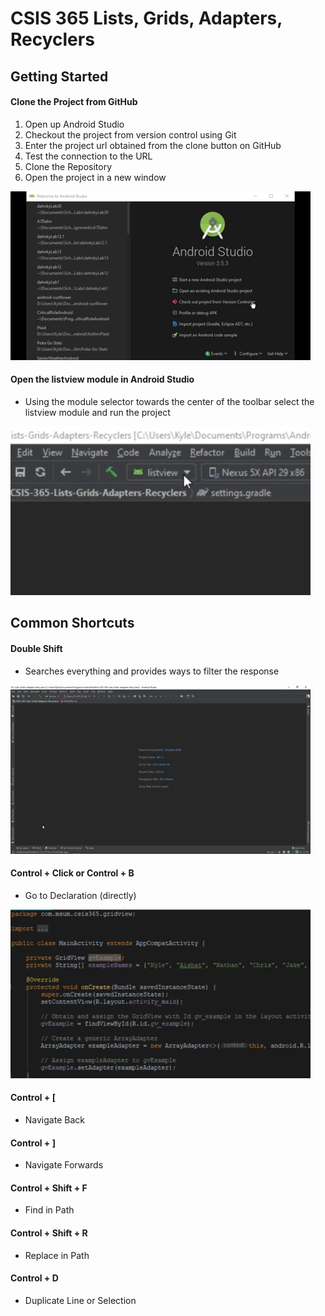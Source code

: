 # CSIS 365 Lists, Grids, Adapters, Recyclers

## Getting Started

#### Clone the Project from GitHub
1. Open up Android Studio
2. Checkout the project from version control using Git
3. Enter the project url obtained from the clone button on GitHub
4. Test the connection to the URL
5. Clone the Repository
6. Open the project in a new window

![Demo](samples/gettingstarted/CheckoutGithubVCS.gif)

#### Open the listview module in Android Studio
- Using the module selector towards the center of the toolbar select the listview module and run the project

![Demo](samples/gettingstarted/SelectModule.gif)

## Common Shortcuts

#### Double Shift
- Searches everything and provides ways to filter the response

![Demo](samples/shortcuts/FastSearch.gif)

#### Control + Click or Control + B
- Go to Declaration (directly)

![Demo](samples/shortcuts/GoToDeclaration.gif)

#### Control + [
- Navigate Back

#### Control + ]
- Navigate Forwards

#### Control + Shift + F
- Find in Path

#### Control + Shift + R
- Replace in Path

#### Control + D
- Duplicate Line or Selection